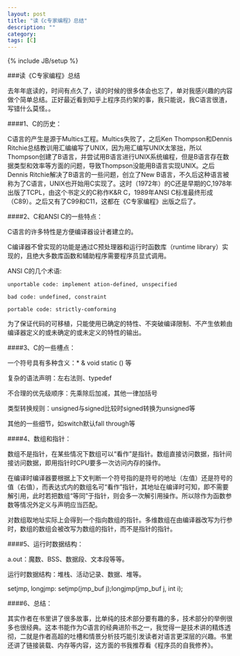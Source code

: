 ```yaml
---
layout: post
title: "读《c专家编程》总结"
description: ""
category:
tags: [C]
---
```

{% include JB/setup %}

###读《C专家编程》总结

去年年底读的，时间有点久了，读的时候的很多体会也忘了，单对我感兴趣的内容做个简单总结。正好最近看到知乎上程序员约架的事，我只能说，我C语言很渣，写错什么莫怪。。

####1、C的历史：
    
C语言的产生是源于Multics工程。Multics失败了，之后Ken Thompson和Dennis Ritchie总结教训用汇编编写了UNIX，因为用汇编写UNIX太笨拙，所以Thompson创建了B语言，并尝试用B语言进行UNIX系统编程，但是B语言存在数据类型和效率等方面的问题，导致Thompson没能用B语言实现UNIX。之后Dennis Ritchie解决了B语言的一些问题，创立了New B语言，不久后这种语言被称为了C语言，UNIX也开始用C实现了。这时（1972年）的C还是早期的C,1978年出版了TCPL，由这个书定义的C称作K&R C，1989年ANSI C标准最终形成（C89）。之后又有了C99和C11，这都在《C专家编程》出版之后了。

####2、C和ANSI C的一些特点：

C语言的许多特性是方便编译器设计者建立的。

C编译器不曾实现的功能是通过C预处理器和运行时函数库（runtime library）实现的，且绝大多数库函数和辅助程序需要程序员显式调用。

ANSI C的几个术语: 
    
    unportable code: implement ation-defined, unspecified
    
    bad code: undefined, constraint
    
    portable code: strictly-comforming
    
为了保证代码的可移植，只能使用已确定的特性、不突破编译限制、不产生依赖由编译器定义的或未确定的或未定义的特性的输出。

####3、C的一些槽点：

一个符号具有多种含义：* & void static () 等

复杂的语法声明：左右法则、typedef

不合理的优先级顺序：先乘除后加减，其他一律加括号

类型转换规则：unsigned与signed比较时signed转换为unsigned等

其他的一些细节，如switch默认fall through等

####4、数组和指针：

数组不是指针，在某些情况下数组可以“看作”是指针。数组直接访问数据，指针间接访问数据，即用指针时CPU要多一次访问内存的操作。

在编译时编译器要根据上下文判断一个符号指的是符号的地址（左值）还是符号的值（右值），而表达式内的数组名可“看作”指针，其地址在编译时可知，即不需要解引用，此时若把数组“等同”于指针，则会多一次解引用操作。所以除作为函数参数等情况外定义与声明应当匹配。

对数组取地址实际上会得到一个指向数组的指针。多维数组在由编译器改写为行参时，数组的数组会被改写为数组的指针，而不是指针的指针。

####5、运行时数据结构：

a.out：魔数、BSS、数据段、文本段等等。

运行时数据结构：堆栈、活动记录、数据、堆等。

setjmp, longjmp: setjmp(jmp_buf j);longjmp(jmp_buf j, int i);

####6、总结：

其实作者在书里讲了很多故事，比单纯的技术部分要有趣的多，技术部分的举例很多也很经典。这本书能作为C语言的经典进阶书之一，我觉得一是技术讲的精炼透彻，二就是作者高超的吐槽和情景分析技巧能引发读者对语言更深层的兴趣。书里还讲了链接装载、内存等内容，这方面的书我推荐看《程序员的自我修养》。

